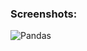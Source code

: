 

### Screenshots:

![Pandas](https://github.com/Nazilauk/pandas/assets/127387087/054d9775-0a94-4dbe-b92b-0d46a78ede16)



